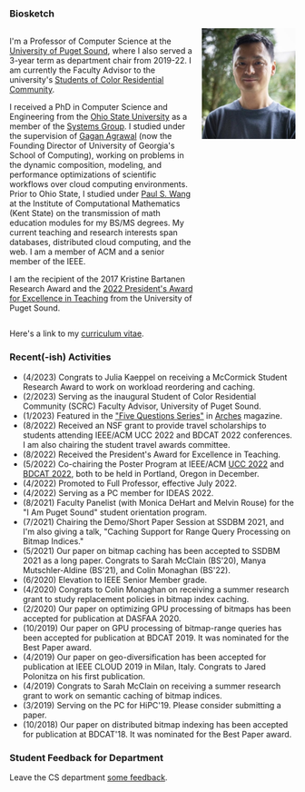 ### Biosketch

<div style="display: grid; grid-template-columns: auto auto; column-gap: 15px;">
  <div>
  <p>
  I'm a Professor of Computer Science at the <a href="https://pugetsound.edu/mathematics-computer-science-current-student">University of Puget Sound</a>, where I also served a 3-year term as department chair from 2019-22. I am currently the Faculty Advisor to the university's <a href="https://www.pugetsound.edu/living-learning-communities/students-color-residential-community">Students of Color Residential Community</a>.
  </p>
  <p>
  I received a PhD in Computer Science and Engineering from the <a href="https://cse.osu.edu">Ohio State University</a> as a member of the <a href="https://cse.osu.edu/research/systems">Systems Group</a>. I studied under the supervision of <a href="https://scholar.google.com/citations?user=kOUPR1sAAAAJ&hl=en">Gagan Agrawal</a> (now the Founding Director of University of Georgia's School of Computing), working on problems in the dynamic composition, modeling, and performance optimizations of scientific workflows over cloud computing environments. Prior to Ohio State, I studied under <a href="https://en.wikipedia.org/wiki/Paul_S._Wang">Paul S. Wang</a> at the Institute of Computational Mathematics (Kent State) on the transmission of math education modules for my BS/MS degrees. My current teaching and research interests span databases, distributed cloud computing, and the web. I am a member of ACM and a senior member of the IEEE.
  </p>
  <p>
  I am the recipient of the 2017 Kristine Bartanen Research Award and the <a href="https://www.pugetsound.edu/presidents-excellence-teaching-award">2022 President's Award for Excellence in Teaching</a> from the University of Puget Sound. 
  </p>
  </div>
  <div style="vertical-align: top;">
    <img src="david.jpg" width="165px"/>
  </div>
</div>


Here's a link to my [curriculum vitae](CV.pdf).


### Recent(-ish) Activities
- (4/2023) Congrats to Julia Kaeppel on receiving a McCormick Student Research Award to work on workload reordering and caching.
- (2/2023) Serving as the inaugural Student of Color Residential Community (SCRC) Faculty Advisor, University of Puget Sound.
- (1/2023) Featured in the ["Five Questions Series"](https://www.pugetsound.edu/stories/five-questions-university-puget-sound-professor-computer-science-david-chiu) in [Arches](https://www.pugetsound.edu/arches-magazine) magazine.
- (8/2022) Received an NSF grant to provide travel scholarships to students attending IEEE/ACM UCC 2022 and BDCAT 2022 conferences. I am also chairing the student travel awards committee.
- (8/2022) Received the President's Award for Excellence in Teaching.
- (5/2022) Co-chairing the Poster Program at IEEE/ACM [UCC 2022](https://ucc-conference.org/) and [BDCAT 2022](https://bdcat-conference.org/), both to be held in Portland, Oregon in December.
- (4/2022) Promoted to Full Professor, effective July 2022.
- (4/2022) Serving as a PC member for IDEAS 2022.
- (8/2021) Faculty Panelist (with Monica DeHart and Melvin Rouse) for the "I Am Puget Sound" student orientation program.
- (7/2021) Chairing the Demo/Short Paper Session at SSDBM 2021, and I'm also giving a talk, "Caching Support for Range Query Processing on Bitmap Indices."
- (5/2021) Our paper on bitmap caching has been accepted to SSDBM 2021 as a long paper. Congrats to Sarah McClain (BS'20), Manya Mutschler-Aldine (BS'21), and Colin Monaghan (BS'22).
- (6/2020) Elevation to IEEE Senior Member grade.
- (4/2020) Congrats to Colin Monaghan on receiving a summer research grant to study replacement policies in bitmap index caching.
- (2/2020) Our paper on optimizing GPU processing of bitmaps has been accepted for publication at DASFAA 2020.
- (10/2019) Our paper on GPU processing of bitmap-range queries has been accepted for publication at BDCAT 2019. It was nominated for the Best Paper award.
- (4/2019) Our paper on geo-diversification has been accepted for publication at IEEE CLOUD 2019 in Milan, Italy. Congrats to Jared Polonitza on his first publication.
- (4/2019) Congrats to Sarah McClain on receiving a summer research grant to work on semantic caching of bitmap indices.
- (3/2019) Serving on the PC for HiPC'19. Please consider submitting a paper.
- (10/2018) Our paper on distributed bitmap indexing has been accepted for publication at BDCAT'18. It was nominated for the Best Paper award.

### Student Feedback for Department

Leave the CS department [some feedback](https://forms.gle/Ltassc7BQkNfnnXB7).
